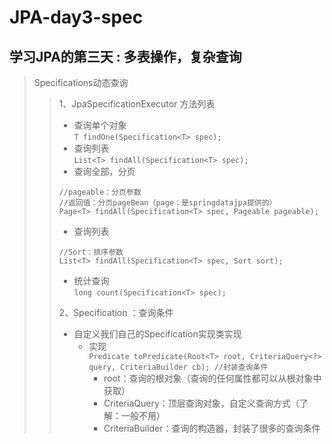 # JPA-day3-spec

## 学习JPA的第三天 : 多表操作，复杂查询

> Specifications动态查询
>>	1、JpaSpecificationExecutor 方法列表
>> * 查询单个对象  
>>  `T findOne(Specification<T> spec);`
>> * 查询列表  
>>  `List<T> findAll(Specification<T> spec);`
>> * 查询全部，分页
>>  ```
>>  //pageable：分页参数
>>  //返回值：分页pageBean（page：是springdatajpa提供的）
>>  Page<T> findAll(Specification<T> spec, Pageable pageable);
>>   ```
>> * 查询列表
>>  ```
>>  //Sort：排序参数
>>  List<T> findAll(Specification<T> spec, Sort sort);
>>  ```
>> * 统计查询  
>>  `long count(Specification<T> spec);`
>> 
>> 2、Specification ：查询条件
>>  * 自定义我们自己的Specification实现类实现
>>      * 实现  
>>      `Predicate toPredicate(Root<T> root, CriteriaQuery<?> query, CriteriaBuilder cb); //封装查询条件`
>>          * root：查询的根对象（查询的任何属性都可以从根对象中获取）
>>          * CriteriaQuery：顶层查询对象，自定义查询方式（了解：一般不用）
>>          * CriteriaBuilder：查询的构造器，封装了很多的查询条件